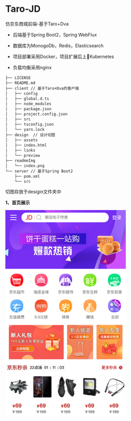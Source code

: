 # Taro-JD
仿京东商城前端-基于Taro+Dva

- 后端基于Spring Boot2，Spring WebFlux

- 数据库为MonogoDb，Redis，Elasticsearch

- 项目部署采用Docker，项目扩展后上Kubernetes

- 负载均衡采用nginx

```
├── LICENSE
├── README.md
├── client // 基于Taro+Dva的客户端
│   ├── config
│   ├── global.d.ts
│   ├── node_modules
│   ├── package.json
│   ├── project.config.json
│   ├── src
│   ├── tsconfig.json
│   └── yarn.lock
├── design  // 设计切图
│   ├── assets
│   ├── index.html
│   ├── links
│   └── preview
├── readmeImg
│   └── index.png
└── server // 基于Spring Boot2
    ├── pom.xml
    └── src
```

切图存放于desigin文件夹中

**1、首页展示**

<img src="./readmeImg/index.png" width="375px"/>